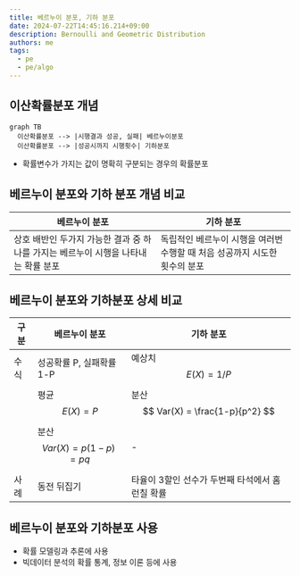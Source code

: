 ```yaml
---
title: 베르누이 분포, 기하 분포
date: 2024-07-22T14:45:16.214+09:00
description: Bernoulli and Geometric Distribution
authors: me
tags:
  - pe
  - pe/algo
---
```


## 이산확률분포 개념

```mermaid
graph TB
  이산확률분포 --> |시행결과 성공, 실패| 베르누이분포
  이산확률분포 --> |성공시까지 시행횟수| 기하분포
```

- 확률변수가 가지는 값이 명확히 구분되는 경우의 확률분포

## 베르누이 분포와 기하 분포 개념 비교

| 베르누이 분포 | 기하 분포 |
| --- | --- |
| 상호 배반인 두가지 가능한 결과 중 하나를 가지는 베르누이 시행을 나타내는 확률 분포 | 독립적인 베르누이 시행을 여러번 수행할 때 처음 성공까지 시도한 횟수의 분포 |

## 베르누이 분포와 기하분포 상세 비교

| 구분 | 베르누이 분포 | 기하 분포 |
| --- | --- | --- |
| 수식 | 성공확률 P, 실패확률 1-P | 예상치 $$ E(X) = 1/P $$ |
| | 평균 $$ E(X) = P $$ | 분산 $$ Var(X) = \frac{1-p}{p^2} $$ |
| | 분산 $$ Var(X) = p(1 - p) = pq $$ | - |
| 사례 | 동전 뒤집기 | 타율이 3할인 선수가 두번째 타석에서 홈런칠 확률 |

## 베르누이 분포와 기하분포 사용

- 확률 모델링과 추론에 사용
- 빅데이터 분석의 확률 통계, 정보 이론 등에 사용
